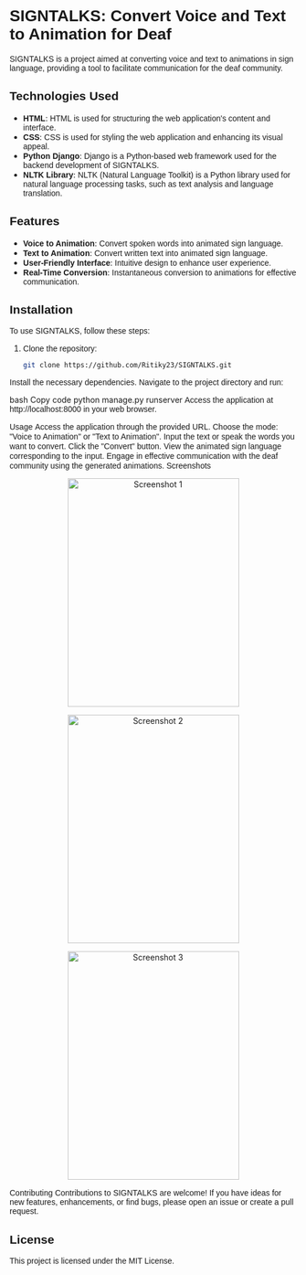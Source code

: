 # <font face="Arial">SIGNTALKS: Convert Voice and Text to Animation for Deaf</font>

<font face="Arial">SIGNTALKS is a project aimed at converting voice and text to animations in sign language, providing a tool to facilitate communication for the deaf community.</font>

## <font face="Arial">Technologies Used</font>

- <font face="Arial"><b>HTML</b></font>: <font face="Arial">HTML is used for structuring the web application's content and interface.</font>
- <font face="Arial"><b>CSS</b></font>: <font face="Arial">CSS is used for styling the web application and enhancing its visual appeal.</font>
- <font face="Arial"><b>Python Django</b></font>: <font face="Arial">Django is a Python-based web framework used for the backend development of SIGNTALKS.</font>
- <font face="Arial"><b>NLTK Library</b></font>: <font face="Arial">NLTK (Natural Language Toolkit) is a Python library used for natural language processing tasks, such as text analysis and language translation.</font>

## <font face="Arial">Features</font>

- <font face="Arial"><b>Voice to Animation</b></font>: <font face="Arial">Convert spoken words into animated sign language.</font>
- <font face="Arial"><b>Text to Animation</b></font>: <font face="Arial">Convert written text into animated sign language.</font>
- <font face="Arial"><b>User-Friendly Interface</b></font>: <font face="Arial">Intuitive design to enhance user experience.</font>
- <font face="Arial"><b>Real-Time Conversion</b></font>: <font face="Arial">Instantaneous conversion to animations for effective communication.</font>

## <font face="Arial">Installation</font>

<font face="Arial">To use SIGNTALKS, follow these steps:</font>

1. <font face="Arial">Clone the repository:</font>
   ```bash
   git clone https://github.com/Ritiky23/SIGNTALKS.git
<font face="Arial">Install the necessary dependencies. Navigate to the project directory and run:</font>

bash
Copy code
python manage.py runserver
<font face="Arial">Access the application at http://localhost:8000 in your web browser.</font>

<font face="Arial">Usage</font>
<font face="Arial">Access the application through the provided URL.</font>
<font face="Arial">Choose the mode: "Voice to Animation" or "Text to Animation".</font>
<font face="Arial">Input the text or speak the words you want to convert.</font>
<font face="Arial">Click the "Convert" button.</font>
<font face="Arial">View the animated sign language corresponding to the input.</font>
<font face="Arial">Engage in effective communication with the deaf community using the generated animations.</font>
<font face="Arial">Screenshots</font>

<p align="center">
  <img src="Screenshots/screenshot1.jpg" alt="Screenshot 1" width="300" height="400"/>
</p>
<p align="center">
  <img src="Screenshots/screenshot2.jpg" alt="Screenshot 2" width="300" height="400"/>
</p>

<p align="center">
  <img src="Screenshots/screenshot3.jpg" alt="Screenshot 3" width="300" height="400" />
</p>

<font face="Arial">Contributing</font>
<font face="Arial">Contributions to SIGNTALKS are welcome! If you have ideas for new features, enhancements, or find bugs, please open an issue or create a pull request.</font>

## <font face="Arial">License</font>
<font face="Arial">This project is licensed under the MIT License.</font>

